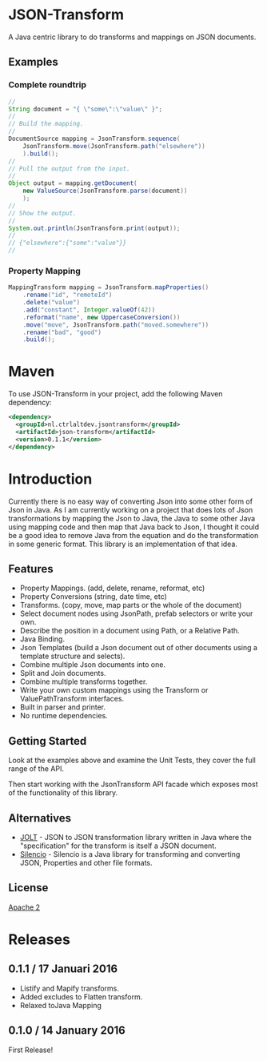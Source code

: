 # JSON-Transform

A Java centric library to do transforms and mappings on JSON documents. 

## Examples

### Complete roundtrip

```java
//
String document = "{ \"some\":\"value\" }";
//
// Build the mapping.
//
DocumentSource mapping = JsonTransform.sequence(
    JsonTransform.move(JsonTransform.path("elsewhere"))
    ).build();
//
// Pull the output from the input.
//
Object output = mapping.getDocument(
    new ValueSource(JsonTransform.parse(document))
    );
//
// Show the output.
//
System.out.println(JsonTransform.print(output));
//
// {"elsewhere":{"some":"value"}}
//
```

### Property Mapping

```java
MappingTransform mapping = JsonTransform.mapProperties()
    .rename("id", "remoteId")
    .delete("value")
    .add("constant", Integer.valueOf(42))
    .reformat("name", new UppercaseConversion())
    .move("move", JsonTransform.path("moved.somewhere"))
    .rename("bad", "good")
    .build();
```

# Maven

To use JSON-Transform in your project, add the following Maven dependency:

```xml
<dependency>
  <groupId>nl.ctrlaltdev.jsontransform</groupId>
  <artifactId>json-transform</artifactId>
  <version>0.1.1</version>
</dependency>
```

# Introduction

Currently there is no easy way of converting Json into some other form of Json in Java. As I am currently working on a project that does lots of Json transformations
by mapping the Json to Java, the Java to some other Java using mapping code and then map that Java back to Json, I thought it could be a good idea to remove Java from
the equation and do the transformation in some generic format. This library is an implementation of that idea.  

## Features

- Property Mappings. (add, delete, rename, reformat, etc)
- Property Conversions (string, date time, etc)
- Transforms. (copy, move, map parts or the whole of the document)
- Select document nodes using JsonPath, prefab selectors or write your own.
- Describe the position in a document using Path, or a Relative Path.
- Java Binding.  
- Json Templates (build a Json document out of other documents using a template structure and selects).
- Combine multiple Json documents into one.
- Split and Join documents. 
- Combine multiple transforms together. 
- Write your own custom mappings using the Transform or ValuePathTransform interfaces.
- Built in parser and printer.
- No runtime dependencies.

## Getting Started

Look at the examples above and examine the Unit Tests, they cover the full range of the API.

Then start working with the JsonTransform API facade which exposes most of the functionality of this library.

## Alternatives

- [JOLT](https://github.com/bazaarvoice/jolt) - JSON to JSON transformation library written in Java where the "specification" for the transform is itself a JSON document.
- [Silencio](https://github.com/damianszczepanik/silencio) - Silencio is a Java library for transforming and converting JSON, Properties and other file formats.

## License

[Apache 2](http://www.apache.org/licenses/LICENSE-2.0)

# Releases

## 0.1.1 / 17 Januari 2016

- Listify and Mapify transforms.
- Added excludes to Flatten transform.
- Relaxed toJava Mapping

## 0.1.0 / 14 January 2016

First Release!


 